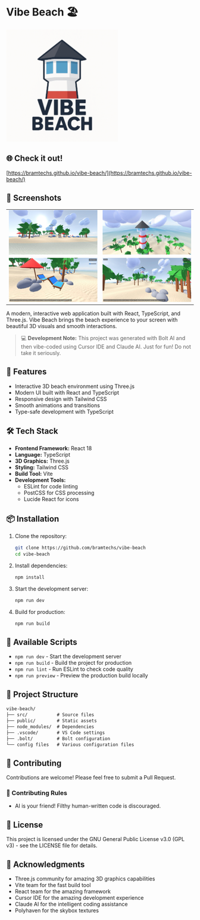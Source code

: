 # Vibe Beach 🏖️

<img src="./public/logo.png" alt="Screenshot 1" height="300" />

## 🌐 Check it out!

[https://bramtechs.github.io/vibe-beach/](https://bramtechs.github.io/vibe-beach/)

## 📸 Screenshots

<table>
  <tr>
    <td><img src="./misc/screenshot001.jpeg" alt="Screenshot 1" style="max-width: 100%; height: auto; object-fit: contain;" /></td>
    <td><img src="./misc/screenshot002.jpeg" alt="Screenshot 2" style="max-width: 100%; height: auto; object-fit: contain;" /></td>
  </tr>
  <tr>
    <td><img src="./misc/screenshot003.jpeg" alt="Screenshot 3" style="max-width: 100%; height: auto; object-fit: contain;" /></td>
    <td><img src="./misc/screenshot004.jpeg" alt="Screenshot 4" style="max-width: 100%; height: auto; object-fit: contain;" /></td>
  </tr>
</table>

A modern, interactive web application built with React, TypeScript, and Three.js. Vibe Beach brings the beach experience to your screen with beautiful 3D visuals and smooth interactions.

> 💻 **Development Note:** This project was generated with Bolt AI and then vibe-coded using Cursor IDE and Claude AI. Just for fun! Do not take it seriously.

## 🚀 Features

- Interactive 3D beach environment using Three.js
- Modern UI built with React and TypeScript
- Responsive design with Tailwind CSS
- Smooth animations and transitions
- Type-safe development with TypeScript

## 🛠️ Tech Stack

- **Frontend Framework:** React 18
- **Language:** TypeScript
- **3D Graphics:** Three.js
- **Styling:** Tailwind CSS
- **Build Tool:** Vite
- **Development Tools:**
  - ESLint for code linting
  - PostCSS for CSS processing
  - Lucide React for icons

## 📦 Installation

1. Clone the repository:

   ```bash
   git clone https://github.com/bramtechs/vibe-beach
   cd vibe-beach
   ```

2. Install dependencies:

   ```bash
   npm install
   ```

3. Start the development server:

   ```bash
   npm run dev
   ```

4. Build for production:
   ```bash
   npm run build
   ```

## 🎯 Available Scripts

- `npm run dev` - Start the development server
- `npm run build` - Build the project for production
- `npm run lint` - Run ESLint to check code quality
- `npm run preview` - Preview the production build locally

## 📁 Project Structure

```
vibe-beach/
├── src/           # Source files
├── public/        # Static assets
├── node_modules/  # Dependencies
├── .vscode/       # VS Code settings
├── .bolt/         # Bolt configuration
└── config files   # Various configuration files
```

## 🤝 Contributing

Contributions are welcome! Please feel free to submit a Pull Request.

### 🤖 Contributing Rules

- AI is your friend! Filthy human-written code is discouraged.

## 📄 License

This project is licensed under the GNU General Public License v3.0 (GPL v3) - see the LICENSE file for details.

## 🙏 Acknowledgments

- Three.js community for amazing 3D graphics capabilities
- Vite team for the fast build tool
- React team for the amazing framework
- Cursor IDE for the amazing development experience
- Claude AI for the intelligent coding assistance
- Polyhaven for the skybox textures

